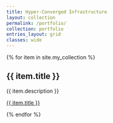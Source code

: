 ```yaml
---
title: Hyper-Converged Infrastructure
layout: collection
permalink: /portfolio/
collection: portfolio
entries_layout: grid
classes: wide
---
```


{% for item in site.my_collection %}
  <h2>{{ item.title }}</h2>
  <p>{{ item.description }}</p>
  <p><a href="{{ item.url }}">{{ item.title }}</a></p>
{% endfor %}
